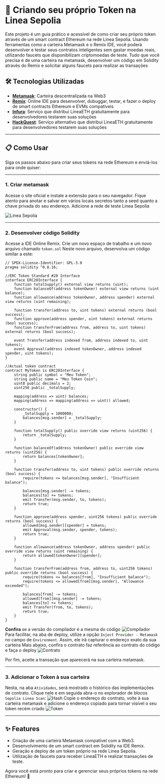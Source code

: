 # 🚀 Criando seu próprio Token na Linea Sepolia

Este projeto é um guia prático e acessível de como criar seu próprio token através de um smart contract Ethereum na rede Linea Sepolia. Usando ferramentas como a carteira Metamask e o Remix IDE, você poderá desenvolver e testar seus contratos inteligentes sem gastar moedas reais, utilizando faucets que disponibilizam criptomoedas de teste. 
Tudo que você precisa é de uma carteira na metamask, desenvolver um código em Solidity através do Remix e solicitar alguns faucets para realizar as transações

## 🛠️ Tecnologias Utilizadas

 - **[Metamask](https://metamask.io/)**: Carteira descentralizada na Web3
 - **[Remix](https://remix.ethereum.org/)**: Online IDE para desenvolver, dubuggar, testar, e fazer o deploy de smart contracts Ethereum e EVMs compatíveis
 - **[Infura](https://www.infura.io/faucet/linea)**: Serviço que distribui LineaETH gratuitamente para desenvolvedores testarem suas soluções
 - **[HackQuest](https://www.hackquest.io/en/faucets/59141)**: Serviço alternativo que distribui LineaETH gratuitamente para desenvolvedores testarem suas soluções

---

## 📋 Como Usar

Siga os passos abaixo para criar seus tokens na rede Ethereum e enviá-los para onde quiser:

---

### 1. Criar metamask

Acesse o site oficial e instale a extensão para o seu navegador. 
Fique atento para anotar e salvar em vários locais secretos tanto a seed quanto a chave privada do seu endereço.
Adicione a rede de teste Linea Sepolia

![Linea Sepolia](src/prints/metamask.png)

---

### 2. Desenvolver código Solidity

Acesse a IDE Online Remix. Crie um novo espaço de trabalho e um novo arquivo chamado `token.sol`
Neste novo arquivo, desenvolva um código similar a este:

```sol
// SPDX-License-Identifier: GPL-3.0
pragma solidity ^0.8.16;  

//ERC Token Standard #20 Interface
interface ERC20Interface {
    function totalSupply() external view returns (uint);
    function balanceOf(address tokenOwner) external view returns (uint balance);
    function allowance(address tokenOwner, address spender) external view returns (uint remaining);

    function transfer(address to, uint tokens) external returns (bool success);
    function approve(address spender, uint tokens) external returns (bool success);
    function transferFrom(address from, address to, uint tokens) external returns (bool success);

    event Transfer(address indexed from, address indexed to, uint tokens);
    event Approval(address indexed tokenOwner, address indexed spender, uint tokens);
}

//Actual token contract 
contract MyToken is ERC20Interface {
    string public symbol = "Meu Token";
    string public name = "Meu Token Coin";
    uint8 public decimals = 2;
    uint256 public _totalSupply;

    mapping(address => uint) balances;
    mapping(address => mapping(address => uint)) allowed;

    constructor() {
        _totalSupply = 1000000;
        balances[msg.sender] = _totalSupply;
    }

    function totalSupply() public override view returns (uint256) {
        return _totalSupply;
    }

    function balanceOf(address tokenOwner) public override view returns (uint256) {
        return balances[tokenOwner];
    }

    function transfer(address to, uint tokens) public override returns (bool success) {
        require(tokens <= balances[msg.sender], "Insufficient balance");

        balances[msg.sender] -= tokens;
        balances[to] += tokens;
        emit Transfer(msg.sender, to, tokens);
        return true;
    }

    function approve(address spender, uint256 tokens) public override returns (bool success) {
        allowed[msg.sender][spender] = tokens;
        emit Approval(msg.sender, spender, tokens);
        return true;
    }

    function allowance(address tokenOwner, address spender) public override view returns (uint remaining) {
        return allowed[tokenOwner][spender];
    }

    function transferFrom(address from, address to, uint256 tokens) public override returns (bool success) {
        require(tokens <= balances[from], "Insufficient balance");
        require(tokens <= allowed[from][msg.sender], "Allowance exceeded");

        balances[from] -= tokens;
        allowed[from][msg.sender] -= tokens;
        balances[to] += tokens;
        emit Transfer(from, to, tokens);
        return true;
    }
}
```
**Confira** se a versão do compilador é a mesma do código
![Compilador](src/prints/compilador.png)
Para facilitar, na aba de deploy, utilize a opção `Inject Provider - Metamask` no campo de `Environment`. Assim, ele irá capturar o endereço exato da sua carteira
Mais abaixo, confira o contrato faz referência ao contrato do código e faça o deploy
![Contrato](src/prints/contract.png)

Por fim, aceite a transação que aparecerá na sua carteira metamask.

---

### 3. Adicionar o Token à sua carteira

Nesta, na aba `Atividades`, será mostrado o histórico das implementações de contrato. Clique nele e em seguida abra-o no explorador de blocos `Sepolia Linea Scan`:
![Hash](src/prints/hash.png)
Copie o endereço do contrato, volte à sua carteira metamask e adicione o endereço copiado para tornar visível o seu token recém criado
![Token](src/prints/token.png)

---

## ✨ Features

- Criação de uma carteira Metamask compatível com a Web3.
- Desenvolvimento de um smart contract em Solidity na IDE Remix.
- Geração e deploy de um token próprio na rede Linea Sepolia.
- Utilização de faucets para receber LineaETH e realizar transações de teste.

Agora você está pronto para criar e gerenciar seus próprios tokens na rede Ethereum! 🎉